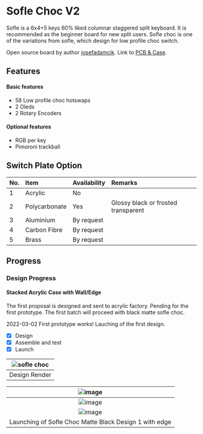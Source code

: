 # Sofle Choc V2

Sofle is a 6x4+5 keys 60% liked columnar staggered split keyboard. It is recommended as the beginner board for new split users. Sofle choc is one of the variations from sofle, which design for low profile choc switch. 


Open source board by author [josefadamcik](https://github.com/josefadamcik). Link to [PCB & Case](https://github.com/josefadamcik/SofleKeyboard/tree/master/Sofle_Choc). 

## Features
#### Basic features
- 58 Low profile choc hotswaps
- 2 Oleds
- 2 Rotary Encoders

#### Optional features
- RGB per key
- Pimoroni trackball

## Switch Plate Option
| No. | Item | Availability | Remarks |
|:-|:-|:-|:-|
|1| Acrylic| No | |
|2| Polycarbonate | Yes |Glossy black or frosted transparent |
|3| Aluminium | By request||
|4| Carbon Fibre | By request ||
|5| Brass |By request  ||

## Progress
### Design Progress
#### Stacked Acrylic Case with Wall/Edge
The first proposal is designed and sent to acrylic factory. Pending for the first prototype. The first batch will proceed with black matte sofle choc. 

2022-03-02 First prototype works! Lauching of the first design.
- [x] Design
- [x] Assemble and test
- [x] Launch

|![sofle choc](https://user-images.githubusercontent.com/79617315/150304247-642e3354-0431-4838-af49-ec810926e4d0.png)|
|:--:|
|Design Render|

|![image](https://user-images.githubusercontent.com/79617315/152263336-bd0bd48a-4d3b-4a5f-81d0-f5a3925ab2cf.png)|
|:--:|
|![image](https://user-images.githubusercontent.com/79617315/152263356-b5a84cd4-9be9-4af7-b953-2de2120a3b68.png)|
|![image](https://user-images.githubusercontent.com/79617315/152263362-e942db4e-584e-4c95-8658-efc01b90e366.png)|
|Launching of Sofle Choc Matte Black Design 1 with edge|



